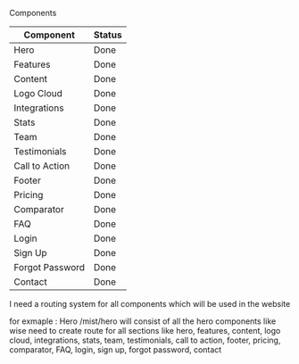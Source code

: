 Components

| Component       | Status |
| --------------- | ------ |
| Hero            | Done   |
| Features        | Done   |
| Content         | Done   |
| Logo Cloud      | Done   |
| Integrations    | Done   |
| Stats           | Done   |
| Team            | Done   |
| Testimonials    | Done   |
| Call to Action  | Done   |
| Footer          | Done   |
| Pricing         | Done   |
| Comparator      | Done   |
| FAQ             | Done   |
| Login           | Done   |
| Sign Up         | Done   |
| Forgot Password | Done   |
| Contact         | Done   |

I need a routing system for all components which will be used in the website

for exmaple : Hero
/mist/hero will consist of all the hero components
like wise need to create route for all sections like hero, features, content, logo cloud, integrations, stats, team, testimonials, call to action, footer, pricing, comparator, FAQ, login, sign up, forgot password, contact
